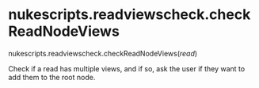 # nukescripts.readviewscheck.checkReadNodeViews
nukescripts.readviewscheck.checkReadNodeViews(_read_)

Check if a read has multiple views, and if so, ask the user if they want to add them to the root node.
